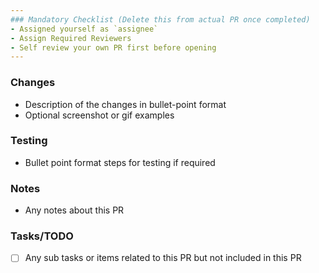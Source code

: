 ```yaml
---
### Mandatory Checklist (Delete this from actual PR once completed)
- Assigned yourself as `assignee`
- Assign Required Reviewers
- Self review your own PR first before opening
---
```


### Changes

- Description of the changes in bullet-point format
- Optional screenshot or gif examples

### Testing

- Bullet point format steps for testing if required

### Notes

- Any notes about this PR

### Tasks/TODO

- [ ] Any sub tasks or items related to this PR but not included in this PR
